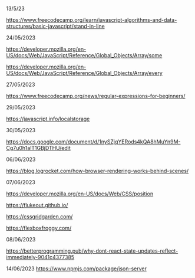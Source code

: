 13/5/23

https://www.freecodecamp.org/learn/javascript-algorithms-and-data-structures/basic-javascript/stand-in-line

24/05/2023

https://developer.mozilla.org/en-US/docs/Web/JavaScript/Reference/Global_Objects/Array/some

https://developer.mozilla.org/en-US/docs/Web/JavaScript/Reference/Global_Objects/Array/every

27/05/2023

https://www.freecodecamp.org/news/regular-expressions-for-beginners/

29/05/2023

https://javascript.info/localstorage

30/05/2023

https://docs.google.com/document/d/1nySZjqYERods4kQA8hMuYn9M-Cg7u0h1alT1GBjDTHU/edit

06/06/2023

https://blog.logrocket.com/how-browser-rendering-works-behind-scenes/

07/06/2023

https://developer.mozilla.org/en-US/docs/Web/CSS/position

https://flukeout.github.io/

https://cssgridgarden.com/

https://flexboxfroggy.com/

08/06/2023

https://betterprogramming.pub/why-dont-react-state-updates-reflect-immediately-9041c4377385

14/06/2023
https://www.npmjs.com/package/json-server
